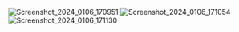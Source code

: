 ![Screenshot_2024_0106_170951](https://github.com/Rizwans-github/Netflix-Analysis/assets/141806496/4ecc4177-2750-4ab0-a45e-f88115704697)
![Screenshot_2024_0106_171054](https://github.com/Rizwans-github/Netflix-Analysis/assets/141806496/57abeef5-36c1-4f84-a247-5ddbe444ef53)
![Screenshot_2024_0106_171130](https://github.com/Rizwans-github/Netflix-Analysis/assets/141806496/76577949-1119-47dc-adae-f9c0ceaeac09)
